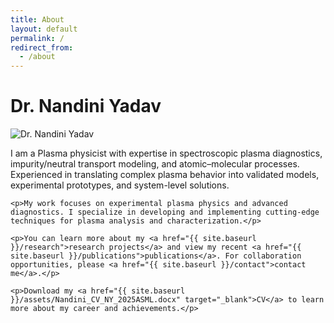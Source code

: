 ```yaml
---
title: About
layout: default
permalink: /
redirect_from:
  - /about
---
```


# Dr. Nandini Yadav

<div class="profile-section">
  <img src="{{ site.baseurl }}/assets/image/profile.jpg" alt="Dr. Nandini Yadav" class="profile-image">
  <div class="profile-content">
    <p>I am a Plasma physicist with expertise in spectroscopic plasma diagnostics, impurity/neutral transport modeling, and atomic–molecular processes. Experienced in translating complex plasma behavior into validated models, experimental prototypes, and system-level solutions.</p>
    
    <p>My work focuses on experimental plasma physics and advanced diagnostics. I specialize in developing and implementing cutting-edge techniques for plasma analysis and characterization.</p>

    <p>You can learn more about my <a href="{{ site.baseurl }}/research">research projects</a> and view my recent <a href="{{ site.baseurl }}/publications">publications</a>. For collaboration opportunities, please <a href="{{ site.baseurl }}/contact">contact me</a>.</p>

    <p>Download my <a href="{{ site.baseurl }}/assets/Nandini_CV_NY_2025ASML.docx" target="_blank">CV</a> to learn more about my career and achievements.</p>
  </div>
</div>

